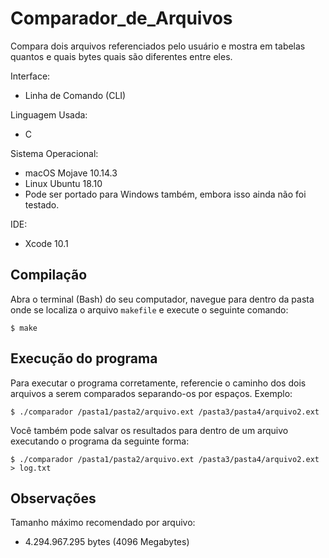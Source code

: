 # Comparador_de_Arquivos
Compara dois arquivos referenciados pelo usuário e mostra em tabelas quantos e quais bytes quais são diferentes entre eles.

Interface:
* Linha de Comando (CLI)

Linguagem Usada:
* C
  
Sistema Operacional:
* macOS Mojave 10.14.3 
* Linux Ubuntu 18.10
* Pode ser portado para Windows também, embora isso ainda não foi testado.
  
IDE:
* Xcode 10.1

## Compilação ## 

Abra o terminal (Bash) do seu computador, navegue para dentro da pasta onde se localiza o arquivo `makefile` e execute o seguinte comando:

`$ make`

## Execução do programa ## 

Para executar o programa corretamente, referencie o caminho dos dois arquivos a serem comparados separando-os por espaços.
Exemplo:

`$ ./comparador /pasta1/pasta2/arquivo.ext /pasta3/pasta4/arquivo2.ext`

Você também pode salvar os resultados para dentro de um arquivo executando o programa da seguinte forma:

`$ ./comparador /pasta1/pasta2/arquivo.ext /pasta3/pasta4/arquivo2.ext > log.txt`

## Observações ## 

Tamanho máximo recomendado por arquivo:
* 4.294.967.295 bytes (4096 Megabytes)
